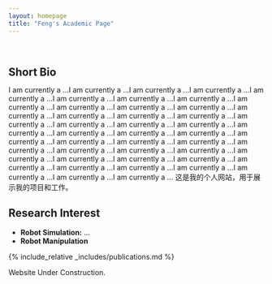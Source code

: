```yaml
---
layout: homepage
title: "Feng's Academic Page"
---
```


<h1 id="about-me"></h1>

<h2 style="margin: 60px 0px 10px;">Short Bio</h2>

I am currently a ...I am currently a ...I am currently a ...I am currently a ...I am currently a ...I am currently a ...I am currently a ...I am currently a ...I am currently a ...I am currently a ...I am currently a ...I am currently a ...I am currently a ...I am currently a ...I am currently a ...I am currently a ...I am currently a ...I am currently a ...I am currently a ...I am currently a ...I am currently a ...I am currently a ...I am currently a ...I am currently a ...I am currently a ...I am currently a ...I am currently a ...I am currently a ...I am currently a ...I am currently a ...I am currently a ...I am currently a ...I am currently a ...I am currently a ...I am currently a ...I am currently a ...I am currently a ...I am currently a ...I am currently a ...I am currently a ...I am currently a ...I am currently a ...I am currently a ...
这是我的个人网站，用于展示我的项目和工作。

## Research Interest

- **Robot Simulation:** ...
- **Robot Manipulation**

{% include_relative _includes/publications.md %}

<!-- ## Education

- **Ph.D. in ...**
- **M.Sc. in Medical Engineering and Assistance Systems**, 2022 - 2025, [TUM](https://www.tum.de/), Germany
- **B.Sc. in Automotive Engineering and Dual Degree - Engineering and Bussiness Administration**, 2017 - 2021, [Beijing Institute of Technology](https://english.bit.edu.cn/), China -->


<!-- <!-- {% include_relative _includes/news.md %} -->

<!-- {% include_relative _includes/projects.md %}  -->

Website Under Construction.